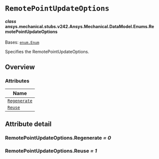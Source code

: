 # `RemotePointUpdateOptions`

<a id="ansys.mechanical.stubs.v242.Ansys.Mechanical.DataModel.Enums.RemotePointUpdateOptions"></a>

#### *class* ansys.mechanical.stubs.v242.Ansys.Mechanical.DataModel.Enums.RemotePointUpdateOptions

Bases: [`enum.Enum`](https://docs.python.org/3/library/enum.html#enum.Enum)

Specifies the RemotePointUpdateOptions.

<!-- !! processed by numpydoc !! -->

<a id="overview"></a>

## Overview

### Attributes

| Name |
| ---------------------------------------------------------------------------------------------------------------------------------------- |
| [`Regenerate`](#RemotePointUpdateOptions.Regenerate) |
| [`Reuse`](#RemotePointUpdateOptions.Reuse) |

<a id="attribute-detail"></a>

## Attribute detail

<a id="RemotePointUpdateOptions.Regenerate"></a>

### RemotePointUpdateOptions.Regenerate *= 0*

<a id="RemotePointUpdateOptions.Reuse"></a>

### RemotePointUpdateOptions.Reuse *= 1*


